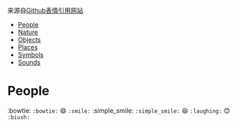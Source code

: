 来源自[Github表情引用网站](https://www.webfx.com/tools/emoji-cheat-sheet "官方")

- [People](#people)
- [Nature](#nature)
- [Objects](#objects)
- [Places](#places)
- [Symbols](#symbols)
- [Sounds](#sounds)

# People

:bowtie: `:bowtie:` :smile: `:smile:` :simple_smile: `:simple_smile:` :laughing: `:laughing:` :blush: `:biush:`

